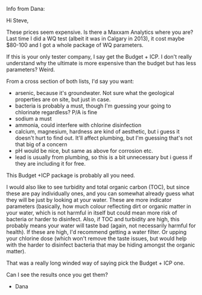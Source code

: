 Info from Dana:

Hi Steve,

These prices seem expensive. Is there a Maxxam Analytics where you are? Last time I did a WQ test (albeit it was in Calgary in 2013), it cost maybe $80-100 and I got a whole package of WQ parameters. 

If this is your only tester company, I say get the Budget + ICP. I don't really understand why the ultimate is more expensive than the budget but has less parameters? Weird. 

From a cross section of both lists, I'd say you want:

- arsenic, because it's groundwater. Not sure what the geological properties are on site, but just in case. 
- bacteria is probably a must, though I'm guessing your going to chlorinate regardless? P/A is fine
- sodium a must
- ammonia, could interfere with chlorine disinfection
- calcium, magnesium, hardness are kind of aesthetic, but i guess it doesn't hurt to find out. It'll affect plumbing, but I'm guessing that's not that big of a concern
- pH would be nice, but same as above for corrosion etc. 
- lead is usually from plumbing, so this is a bit unnecessary but i guess if they are including it for free. 

This Budget +ICP package is probably all you need. 

I would also like to see turbidity and total organic carbon (TOC), but since these are pay individually ones, and you can somewhat already guess what they will be just by looking at your water. These are more indicator parameters (basically, how much colour reflecting dirt or organic matter in your water, which is not harmful in itself but could mean more risk of bacteria or harder to disinfect. Also, if TOC and turbidity are high, this probably means your water will taste bad (again, not necessarily harmful for health). If these are high, I'd recommend getting a water filter. Or upping your chlorine dose (which won't remove the taste issues, but would help with the harder to disinfect bacteria that may be hiding amongst the organic matter). 

That was a really long winded way of saying pick the Budget + ICP one. 

Can I see the results once you get them? 

- Dana

